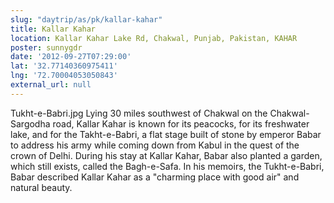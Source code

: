 ```yaml
---
slug: "daytrip/as/pk/kallar-kahar"
title: Kallar Kahar
location: Kallar Kahar Lake Rd, Chakwal, Punjab, Pakistan, KAHAR
poster: sunnygdr
date: '2012-09-27T07:29:00'
lat: '32.77140360975411'
lng: '72.70004053050843'
external_url: null
---
```


Tukht-e-Babri.jpg Lying 30 miles southwest of Chakwal on the Chakwal-Sargodha road, Kallar Kahar is known for its peacocks, for its freshwater lake, and for the Takht-e-Babri, a flat stage built of stone by emperor Babar to address his army while coming down from Kabul in the quest of the crown of Delhi. During his stay at Kallar Kahar, Babar also planted a garden, which still exists, called the Bagh-e-Safa. In his memoirs, the Tukht-e-Babri, Babar described Kallar Kahar as a "charming place with good air" and natural beauty.
